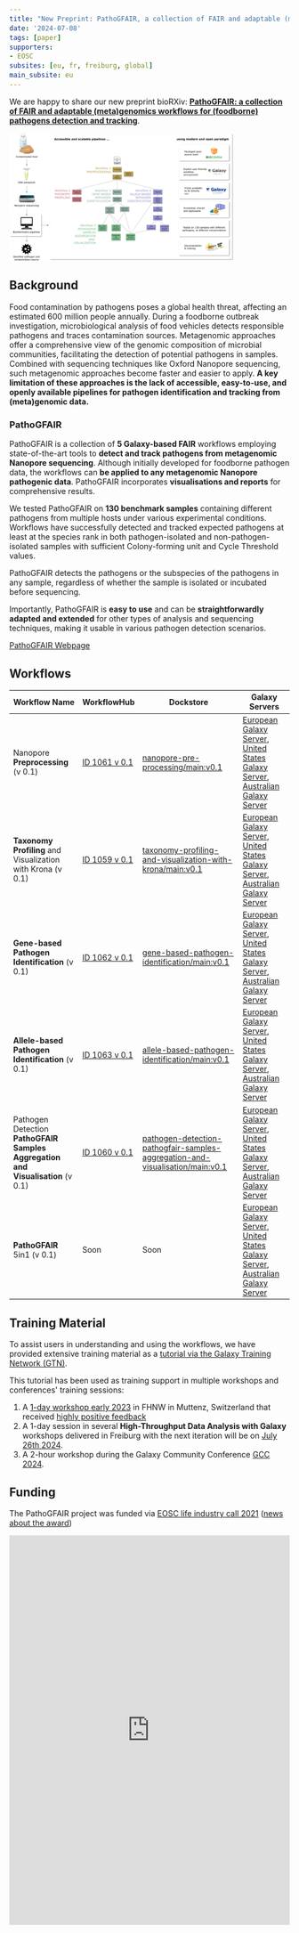 ```yaml
---
title: "New Preprint: PathoGFAIR, a collection of FAIR and adaptable (meta)genomics workflows for (foodborne) pathogens detection and tracking"
date: '2024-07-08'
tags: [paper]
supporters:
- EOSC
subsites: [eu, fr, freiburg, global]
main_subsite: eu
---
```


We are happy to share our new preprint bioRXiv: [**PathoGFAIR: a collection of FAIR and adaptable (meta)genomics workflows for (foodborne) pathogens detection and tracking**](https://www.biorxiv.org/content/10.1101/2024.06.26.600753v1).

<img src="graphical_abstract.png" style="max-width: 80%;" alt="Graphical abstract showing in which pathogen investigation step the workflows are applied, on the left side. Then in the middle, is a summary of all 5 workflows forming PathoGFAIR (Preprocessing, Taxonomy Profiling, Gene-based Pathogen Identification and Allele-based Pathogen Identification). Finally on the right side, the workflows features are highlighted" />

## Background

Food contamination by pathogens poses a global health threat, affecting an estimated 600 million people annually. During a foodborne outbreak investigation, microbiological analysis of food vehicles detects responsible pathogens and traces contamination sources. Metagenomic approaches offer a comprehensive view of the genomic composition of microbial communities, facilitating the detection of potential pathogens in samples. Combined with sequencing techniques like Oxford Nanopore sequencing, such metagenomic approaches become faster and easier to apply. **A key limitation of these approaches is the lack of accessible, easy-to-use, and openly available pipelines for pathogen identification and tracking from (meta)genomic data.**

### PathoGFAIR

PathoGFAIR is a collection of **5 Galaxy-based FAIR** workflows employing state-of-the-art tools to **detect and track pathogens from metagenomic Nanopore sequencing**. Although initially developed for foodborne pathogen data, the workflows can **be applied to any metagenomic Nanopore pathogenic data**. PathoGFAIR incorporates **visualisations and reports** for comprehensive results. 

We tested PathoGFAIR on **130 benchmark samples** containing different pathogens from multiple hosts under various experimental conditions. Workflows have successfully detected and tracked expected pathogens at least at the species rank in both pathogen-isolated and non-pathogen-isolated samples with sufficient Colony-forming unit and Cycle Threshold values.

PathoGFAIR detects the pathogens or the subspecies of the pathogens in any sample, regardless of whether the sample is isolated or incubated before sequencing. 

Importantly, PathoGFAIR is **easy to use** and can be **straightforwardly adapted and extended** for other types of analysis and sequencing techniques, making it usable in various pathogen detection scenarios.

[PathoGFAIR Webpage](https://usegalaxy-eu.github.io/PathoGFAIR/)

## Workflows

| Workflow Name | WorkflowHub | Dockstore | Galaxy Servers |
|---------------|-------------|-----------|----------------|
| Nanopore **Preprocessing**  (v 0.1)  | [ID 1061 v 0.1](https://workflowhub.eu/workflows/1061) | [nanopore-pre-processing/main:v0.1](https://dockstore.org/workflows/github.com/iwc-workflows/nanopore-pre-processing/main) | [European Galaxy Server](https://usegalaxy.eu/published/workflow?id=a705370bc2c13d5c), [United States Galaxy Server](https://usegalaxy.org/published/workflow?id=574e42683dc3961b), [Australian Galaxy Server](https://usegalaxy.org.au/published/workflow?id=25d52afddaa3451b) |
| **Taxonomy Profiling** and Visualization with Krona  (v 0.1)  | [ID 1059 v 0.1](https://workflowhub.eu/workflows/1059) | [taxonomy-profiling-and-visualization-with-krona/main:v0.1](https://dockstore.org/workflows/github.com/iwc-workflows/taxonomy-profiling-and-visualization-with-krona/main) | [European Galaxy Server](https://usegalaxy.eu/published/workflow?id=10101558b211a782), [United States Galaxy Server](https://usegalaxy.org/published/workflow?id=8f5904693b5f74f4), [Australian Galaxy Server](https://usegalaxy.org.au/published/workflow?id=d9ba165e6ae55417) |
| **Gene-based Pathogen Identification**  (v 0.1)  | [ID 1062 v 0.1](https://workflowhub.eu/workflows/1062) | [gene-based-pathogen-identification/main:v0.1](https://dockstore.org/workflows/github.com/iwc-workflows/gene-based-pathogen-identification/main) | [European Galaxy Server](https://usegalaxy.eu/published/workflow?id=585c21b7b1d864fc), [United States Galaxy Server](https://usegalaxy.org/published/workflow?id=cce88bc57b180d09), [Australian Galaxy Server](https://usegalaxy.org.au/published/workflow?id=ef8c22c2525063a2) |
| **Allele-based Pathogen Identification**  (v 0.1)  | [ID 1063 v 0.1](https://workflowhub.eu/workflows/1063) | [allele-based-pathogen-identification/main:v0.1](https://dockstore.org/workflows/github.com/iwc-workflows/allele-based-pathogen-identification/main) | [European Galaxy Server](https://usegalaxy.eu/published/workflow?id=09c7069ae409c362), [United States Galaxy Server](https://usegalaxy.org/published/workflow?id=38911ba6f66d80f6), [Australian Galaxy Server](https://usegalaxy.org.au/published/workflow?id=244ea5e94237ebad) |
| Pathogen Detection **PathoGFAIR Samples Aggregation and Visualisation**  (v 0.1)  | [ID 1060 v 0.1](https://workflowhub.eu/workflows/1060) | [pathogen-detection-pathogfair-samples-aggregation-and-visualisation/main:v0.1](https://dockstore.org/workflows/github.com/iwc-workflows/pathogen-detection-pathogfair-samples-aggregation-and-visualisation/main) | [European Galaxy Server](https://usegalaxy.eu/published/workflow?id=376119528377a3ae), [United States Galaxy Server](https://usegalaxy.org/published/workflow?id=2d3063882d8239ff), [Australian Galaxy Server](https://usegalaxy.org.au/published/workflow?id=eda40b58616a0fe4)|
| **PathoGFAIR** 5in1  (v 0.1)  | Soon | Soon | [European Galaxy Server](https://usegalaxy.eu/published/workflow?id=0dce37adb369492c), [United States Galaxy Server](https://usegalaxy.org/published/workflow?id=e55593af91337a05), [Australian Galaxy Server](https://usegalaxy.org.au/published/workflow?id=f5f9808fb50b6f2c)|

## Training Material

To assist users in understanding and using the workflows, we have provided extensive training material as a [tutorial via the Galaxy Training Network (GTN)](https://bit.ly/pathogen-tuto).

This tutorial has been used as training support in multiple workshops and conferences' training sessions:

1. A [1-day workshop early 2023](/events/2023-02-02-foodborne-pathogen-detection-workshop/) in FHNW in Muttenz, Switzerland that received [highly positive feedback](/news/2023-03-21-foodborne-training/)
2. A 1-day session in several **High-Throughput Data Analysis with Galaxy** workshops delivered in Freiburg with the next iteration will be on [July 26th 2024](/events/2024-07-22-galaxy-workshop-freiburg/).
3. A 2-hour workshop during the Galaxy Community Conference [GCC 2024](/events/gcc2024/training/microbiome-analysis).

## Funding

The PathoGFAIR project was funded via [EOSC life industry call 2021](https://www.eosc-life.eu/industrycall/) ([news about the award](/news/2021-12-08-pathogen-detection-eosc-life-grant/))

<embed src="https://www.biorxiv.org/content/10.1101/2024.06.26.600753v1.full.pdf" width="100%" height="700" type='application/pdf'>

